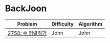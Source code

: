 # BackJoon

<table>
    <thead>
        <tr>
            <th>Problem</th>
            <th>Difficulty</th>
            <th>Algorithm</th>
        </tr>
    </thead>
    <tbody>
        <tr>
            <td><a href="https://www.acmicpc.net/problem/2750">2750: 수 정렬하기</a></td>
            <td>John</td>
            <td>John</td>
        </tr>
    </tbody>
</table>
